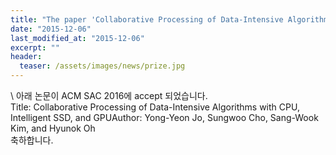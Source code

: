```yaml
---
title: "The paper 'Collaborative Processing of Data-Intensive Algorithms with CPU, Intelligent SSD, and GPU' has been accepted in ACM SAC 2016"
date: "2015-12-06"
last_modified_at: "2015-12-06"
excerpt: ""
header:
  teaser: /assets/images/news/prize.jpg
---
```

\\
아래 논문이 ACM SAC 2016에 accept 되었습니다.<br>Title: Collaborative Processing of Data-Intensive Algorithms with CPU, Intelligent SSD, and GPUAuthor: Yong-Yeon Jo, Sungwoo Cho, Sang-Wook Kim, and Hyunok Oh<br>축하합니다.
